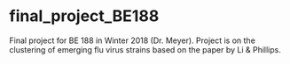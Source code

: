 # final_project_BE188
Final project for BE 188 in Winter 2018 (Dr. Meyer). Project is on the clustering of emerging flu virus strains based on the paper by Li & Phillips.
